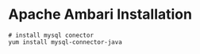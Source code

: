 # Apache Ambari Installation



```
# install mysql conector
yum install mysql-connector-java
```

[1]:[https://docs.hortonworks.com/HDPDocuments/Ambari-2.5.2.0/bk\_ambari-installation/content/download\_the\_ambari\_repo\_ubuntu16.html](https://docs.hortonworks.com/HDPDocuments/Ambari-2.5.2.0/bk_ambari-installation/content/download_the_ambari_repo_ubuntu16.html)

